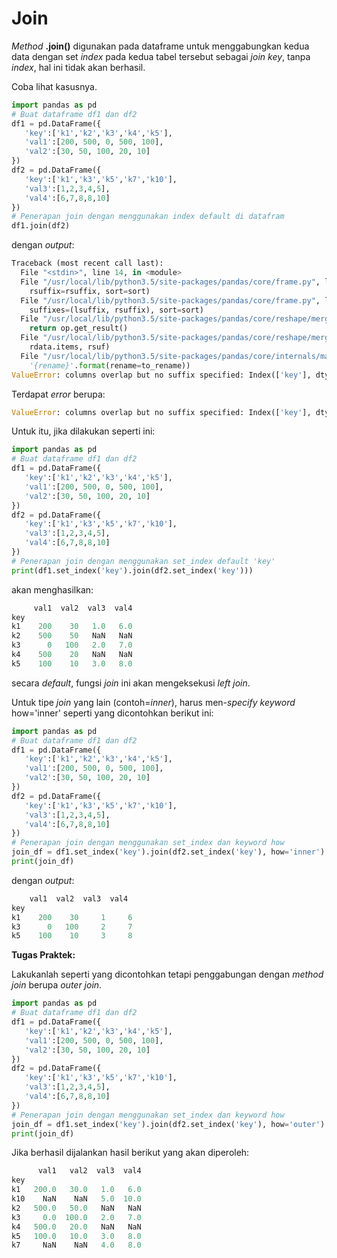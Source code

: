 # Join

_Method_ **.join()** digunakan pada dataframe untuk menggabungkan kedua data dengan set _index_ pada kedua tabel tersebut sebagai _join key_, tanpa _index_, hal ini tidak akan berhasil.

Coba lihat kasusnya.
```python
import pandas as pd
# Buat dataframe df1 dan df2
df1 = pd.DataFrame({
   'key':['k1','k2','k3','k4','k5'],
   'val1':[200, 500, 0, 500, 100],
   'val2':[30, 50, 100, 20, 10]
})
df2 = pd.DataFrame({
   'key':['k1','k3','k5','k7','k10'],
   'val3':[1,2,3,4,5],
   'val4':[6,7,8,8,10]
})
# Penerapan join dengan menggunakan index default di datafram
df1.join(df2)
```

dengan _output_:
```python
Traceback (most recent call last):
  File "<stdin>", line 14, in <module>
  File "/usr/local/lib/python3.5/site-packages/pandas/core/frame.py", line 6815, in join
    rsuffix=rsuffix, sort=sort)
  File "/usr/local/lib/python3.5/site-packages/pandas/core/frame.py", line 6830, in _join_compat
    suffixes=(lsuffix, rsuffix), sort=sort)
  File "/usr/local/lib/python3.5/site-packages/pandas/core/reshape/merge.py", line 48, in merge
    return op.get_result()
  File "/usr/local/lib/python3.5/site-packages/pandas/core/reshape/merge.py", line 552, in get_result
    rdata.items, rsuf)
  File "/usr/local/lib/python3.5/site-packages/pandas/core/internals/managers.py", line 1972, in items_overlap_with_suffix
    '{rename}'.format(rename=to_rename))
ValueError: columns overlap but no suffix specified: Index(['key'], dtype='object')
```

Terdapat _error_ berupa:
```python
ValueError: columns overlap but no suffix specified: Index(['key'], dtype='object')
```

Untuk itu, jika dilakukan seperti ini:
```python
import pandas as pd
# Buat dataframe df1 dan df2
df1 = pd.DataFrame({
   'key':['k1','k2','k3','k4','k5'],
   'val1':[200, 500, 0, 500, 100],
   'val2':[30, 50, 100, 20, 10]
})
df2 = pd.DataFrame({
   'key':['k1','k3','k5','k7','k10'],
   'val3':[1,2,3,4,5],
   'val4':[6,7,8,8,10]
})
# Penerapan join dengan menggunakan set_index default 'key'
print(df1.set_index('key').join(df2.set_index('key')))
```

akan menghasilkan:
```python
     val1  val2  val3  val4
key                        
k1    200    30   1.0   6.0
k2    500    50   NaN   NaN
k3      0   100   2.0   7.0
k4    500    20   NaN   NaN
k5    100    10   3.0   8.0
```

secara _default_, fungsi _join_ ini akan mengeksekusi _left join_.

Untuk tipe _join_ yang lain (contoh=_inner_), harus men-_specify keyword_ how='inner' seperti yang dicontohkan berikut ini:
```python
import pandas as pd
# Buat dataframe df1 dan df2
df1 = pd.DataFrame({
   'key':['k1','k2','k3','k4','k5'],
   'val1':[200, 500, 0, 500, 100],
   'val2':[30, 50, 100, 20, 10]
})
df2 = pd.DataFrame({
   'key':['k1','k3','k5','k7','k10'],
   'val3':[1,2,3,4,5],
   'val4':[6,7,8,8,10]
})
# Penerapan join dengan menggunakan set_index dan keyword how
join_df = df1.set_index('key').join(df2.set_index('key'), how='inner')
print(join_df)
```

dengan _output_:
```python
    val1  val2  val3  val4
key                        
k1    200    30     1     6
k3      0   100     2     7
k5    100    10     3     8
```

**Tugas Praktek:**

Lakukanlah seperti yang dicontohkan tetapi penggabungan dengan _method join_ berupa _outer join_.
```python
import pandas as pd
# Buat dataframe df1 dan df2
df1 = pd.DataFrame({
   'key':['k1','k2','k3','k4','k5'],
   'val1':[200, 500, 0, 500, 100],
   'val2':[30, 50, 100, 20, 10]
})
df2 = pd.DataFrame({
   'key':['k1','k3','k5','k7','k10'],
   'val3':[1,2,3,4,5],
   'val4':[6,7,8,8,10]
})
# Penerapan join dengan menggunakan set_index dan keyword how
join_df = df1.set_index('key').join(df2.set_index('key'), how='outer')
print(join_df)
```

Jika berhasil dijalankan hasil berikut yang akan diperoleh:
```python
      val1   val2  val3  val4
key                          
k1   200.0   30.0   1.0   6.0
k10    NaN    NaN   5.0  10.0
k2   500.0   50.0   NaN   NaN
k3     0.0  100.0   2.0   7.0
k4   500.0   20.0   NaN   NaN
k5   100.0   10.0   3.0   8.0
k7     NaN    NaN   4.0   8.0
```
